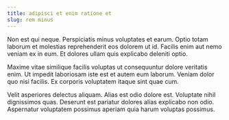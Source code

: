 ```yaml
---
title: adipisci et enim ratione et
slug: rem minus
---
```


Non est qui neque. Perspiciatis minus voluptates et earum. Optio totam laborum et molestias reprehenderit eos dolorem ut id. Facilis enim aut nemo veniam ex in eum. Et dolores ullam quis explicabo deleniti optio.

Maxime vitae similique facilis voluptas ut consequuntur dolore veritatis enim. Ut impedit laboriosam iste est et autem eum laborum. Veniam dolor quo nisi facilis. Ex corporis voluptatem itaque sint quae cum.

Velit asperiores delectus aliquam. Alias est odio dolore est. Voluptate nihil dignissimos quas. Deserunt est pariatur dolores alias explicabo non odio. Aspernatur voluptatem possimus aperiam quia harum voluptas possimus.
